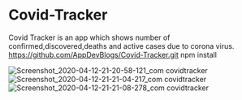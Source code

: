 # Covid-Tracker
Covid Tracker is an app which shows number of confirmed,discovered,deaths and active cases due to corona virus.
https://github.com/AppDevBlogs/Covid-Tracker.git
npm install

![Screenshot_2020-04-12-21-20-58-121_com covidtracker](https://user-images.githubusercontent.com/63513078/79074792-f82c8180-7d0b-11ea-906f-ad85ec145e5d.jpg)
![Screenshot_2020-04-12-21-21-04-217_com covidtracker](https://user-images.githubusercontent.com/63513078/79074796-fc589f00-7d0b-11ea-879a-8e15774e50a9.jpg)
![Screenshot_2020-04-12-21-21-08-278_com covidtracker](https://user-images.githubusercontent.com/63513078/79074799-ff538f80-7d0b-11ea-8660-70539734fc78.jpg)


